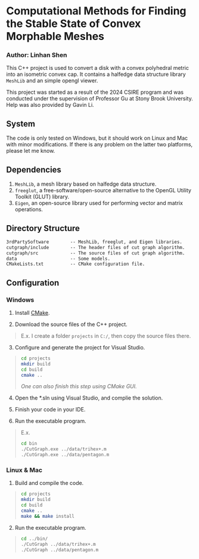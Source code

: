 # Computational Methods for Finding the Stable State of Convex Morphable Meshes

### Author: Linhan Shen

This C++ project is used to convert a disk with a convex polyhedral metric into an isometric convex cap. It contains a halfedge data structure library `MeshLib` and an simple opengl viewer.

This project was started as a result of the 2024 CSIRE program and was conducted under the supervision of Professor Gu at Stony Brook University. Help was also provided by Gavin Li.

## System

The code is only tested on Windows, but it should work on Linux and Mac with minor modifications. If there is any problem on the latter two platforms, please let me know.

## Dependencies
 
1. `MeshLib`, a mesh library based on halfedge data structure.
2. `freeglut`, a free-software/open-source alternative to the OpenGL Utility Toolkit (GLUT) library.
3. `Eigen`, an open-source library used for performing vector and matrix operations.

## Directory Structure

``` txt
3rdPartySoftware        -- MeshLib, freeglut, and Eigen libraries.
cutgraph/include        -- The header files of cut graph algorithm.
cutgraph/src            -- The source files of cut graph algorithm. 
data                    -- Some models.
CMakeLists.txt          -- CMake configuration file.
```

## Configuration

### Windows

1. Install [CMake](https://cmake.org/download/).

2. Download the source files of the C++ project.
> E.x. I create a folder `projects` in `C:/`, then copy the source files there.

3. Configure and generate the project for Visual Studio.

> ``` bash
> cd projects
> mkdir build
> cd build
> cmake ..
> ```
> *One can also finish this step using CMake GUI.*

4. Open the \*.sln using Visual Studio, and complie the solution.

5. Finish your code in your IDE.

6. Run the executable program.
> E.x. 
> ``` bash
> cd bin
> ./CutGraph.exe ../data/trihex+.m
> ./CutGraph.exe ../data/pentagon.m
> ```

### Linux & Mac

1. Build and compile the code.

> ``` bash
> cd projects
> mkdir build
> cd build
> cmake ..
> make && make install
> ```

2. Run the executable program.

> ``` bash
> cd ../bin/
> ./CutGraph ../data/trihex+.m
> ./CutGraph ../data/pentagon.m 
> ```


